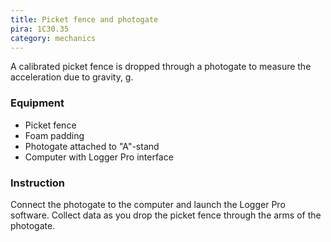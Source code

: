```yaml
---
title: Picket fence and photogate
pira: 1C30.35
category: mechanics
---
```


A calibrated picket fence is dropped through a photogate to measure the acceleration due to gravity, g.

### Equipment ###
- Picket fence
- Foam padding
- Photogate attached to "A"-stand
- Computer with Logger Pro interface

### Instruction ###
Connect the photogate to the computer and launch the Logger Pro software. Collect data as you drop the picket fence through the arms of the photogate.
